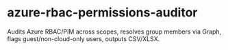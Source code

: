 # azure-rbac-permissions-auditor
Audits Azure RBAC/PIM across scopes, resolves group members via Graph, flags guest/non-cloud-only users, outputs CSV/XLSX.

